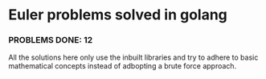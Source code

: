 # Euler problems solved in golang
### PROBLEMS DONE: **12**
All the solutions here only use the inbuilt libraries and try to adhere to basic mathematical concepts instead of adbopting a brute force approach.
